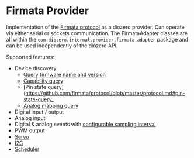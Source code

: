 # Firmata Provider

Implementation of the [Firmata protocol](https://github.com/firmata/protocol) as a diozero provider.
Can operate via either serial or sockets communication. The FirmataAdapter classes are all within
the `com.diozero.internal.provider.firmata.adapter` package and can be used independently of the diozero
API.

Supported features:

* Device discovery
    * [Query firmware name and version](https://github.com/firmata/protocol/blob/master/protocol.md#query-firmware-name-and-version)
    * [Capability query](https://github.com/firmata/protocol/blob/master/protocol.md#capability-query)
    * [Pin state query](https://github.com/firmata/protocol/blob/master/protocol.md#pin-state-query_
    * [Analog mapping query](https://github.com/firmata/protocol/blob/master/protocol.md#analog-mapping-query)
* Digital input / output
* Analog input
* Digital & analog events with [configurable sampling interval](https://github.com/firmata/protocol/blob/master/protocol.md#sampling-interval)
* PWM output
* [Servo](https://github.com/firmata/protocol/blob/master/servos.md)
* [I2C](https://github.com/firmata/protocol/blob/master/i2c.md)
* [Scheduler](https://github.com/firmata/protocol/blob/master/scheduler.md)
